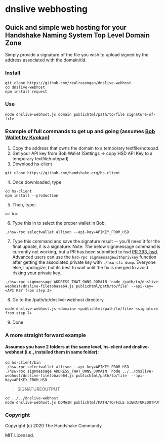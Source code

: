 # dnslive webhosting
## Quick and simple web hosting for your Handshake Naming System Top Level Domain Zone
Simply provide a signature of the file you wish to upload signed by the address associated with the domain/tld.


### Install
```
git clone https://github.com/realrasengan/dnslive-webhost
cd dnslive-webhost
npm install request
```

### Use
```
node dnslive-webhost.js domain publichtml/path/to/file signature-of-file
```

### Example of full commands to get up and going (assumes [Bob Wallet by Kyokan](https://github.com/kyokan/bob-wallet))
1. Copy the address that owns the domain to a temporary textfile/notepad.
2. Get your API key from Bob Wallet  (Settings -> copy HSD API Key to a temporary textfile/notepad)
3. Download hs-client
```
git clone https://github.com/handshake-org/hs-client
```
4. Once downloaded, type
```
cd hs-client
npm install --production
```
5. Then, type:
```
cd bin
```
6. Type this in to select the proper wallet in Bob.
```
./hsw-rpc selectwallet allison --api-key=APIKEY_FROM_HSD
```
7. Type this command and save the signature result -- you'll need it for the final update, it is a signature.  Note: The below signmessage command is currently not working, but a PR has been submitted to hsd [PR 393, hsd](https://github.com/handshake-org/hsd/pull/393).  Advanced users can use the `hsd-rpc signmessagewithprivkey` function after getting the associated private key with `./hsw-cli dump`.  Everyone else, I apologize, but its best to wait until the fix is merged to avoid risking your private key.
```
./hsw-rpc signmessage ADDRESS_THAT_OWNS_DOMAIN `node /path/to/dnslive-webhost/dnslive-filetobase64.js publichtml/path/to/file` --api-key=<API KEY from step 2>
```
8. Go to the /path/to/dnslive-webhost directory
```
node dnslive-webhost.js <domain> <publichtml/path/to/file> <signature from step 7>
```
9. Done.

### A more straight forward example
#### Assumes you have 2 folders at the same level, hs-client and dnslive-webhost (i.e., installed them in same folder):
```
cd hs-client/bin
./hsw-rpc selectwallet allison --api-key=APIKEY_FROM_HSD
./hsw-rpc signmessage ADDRESS_THAT_OWNS_DOMAIN `node ../../dnslive-webhost/dnslive-filetobase64.js publichtml/path/to/file` --api-key=APIKEY_FROM_HSD
```
> SIGNATUREOUTPUT
```
cd ../../dnslive-webhost
node dnslive-webhost.js DOMAIN publichtml/PATH/TO/FILE SIGNATUREOUTPUT
```

### Copyright
Copyright (c) 2020 The Handshake Community

MIT Licensed.

